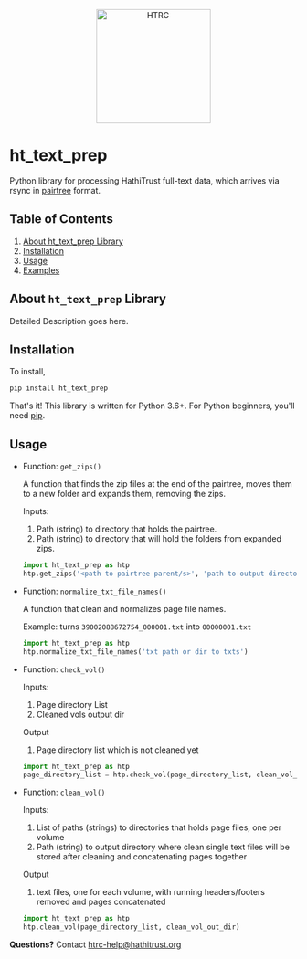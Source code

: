 <p align="center">
<a href="https://www.hathitrust.org/htrc"><img src="https://www.hathitrust.org/files/HTRC_logo.jpg" width="200" title="HathiTrust Reseach Center" alt="HTRC"></a>
</p>

# ht_text_prep
Python library for processing HathiTrust full-text data, which arrives via rsync in [pairtree](https://confluence.ucop.edu/display/Curation/PairTree) format.

## Table of Contents
1. [About ht_text_prep Library](#about)
2. [Installation](#install)
3. [Usage](#usage)
4. [Examples](#examples)


## About `ht_text_prep` Library<a name="about"></a>
Detailed Description goes here.

## Installation <a name="install"></a>

To install,
```bash
pip install ht_text_prep
```
That's it! This library is written for Python 3.6+. For Python beginners, you'll need [pip](https://pip.pypa.io/en/stable/installing/).
  

## Usage <a name="usage"></a>

* Function: `get_zips()` 

    A function that finds the zip files at the end of the pairtree, moves them to a new folder and expands them, removing the zips.
    
    Inputs:
    
    1. Path (string) to directory that holds the pairtree.
    2. Path (string) to directory that will hold the folders from expanded zips.


    ```python
    import ht_text_prep as htp
    htp.get_zips('<path to pairtree parent/s>', 'path to output directory')
    ```
* Function: `normalize_txt_file_names()`

    A function that clean and normalizes page file names.
    
    Example: turns `39002088672754_000001.txt` into `00000001.txt`


    ```python
    import ht_text_prep as htp
    htp.normalize_txt_file_names('txt path or dir to txts') 
    ```

* Function: `check_vol()`
    
    Inputs: 
    
    1. Page directory List
    2. Cleaned vols output dir
    
    Output 
    
    1. Page directory list which is not cleaned yet
        
    ```python
    import ht_text_prep as htp
  page_directory_list = htp.check_vol(page_directory_list, clean_vol_out_dir)
    ``` 

* Function: `clean_vol()`

    Inputs:
    
    1. List of paths (strings) to directories that holds page files, one per volume
    2. Path (string) to output directory where clean single text files will be stored after cleaning and concatenating pages together
    
    Output 
    
    1. text files, one for each volume, with running headers/footers removed and pages concatenated
    
    ```python
    import ht_text_prep as htp
    htp.clean_vol(page_directory_list, clean_vol_out_dir)
    ```
**Questions?** Contact htrc-help@hathitrust.org
